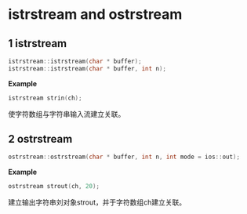 # istrstream and ostrstream

## 1 istrstream

```cpp
istrstream::istrstream(char * buffer);
istrstream::istrstream(char * buffer, int n);
```

**Example**
```cpp
istrstream strin(ch);
```

使字符数组与字符串输入流建立关联。

## 2 ostrstream

```cpp
ostrstream::ostrstream(char * buffer, int n, int mode = ios::out);
```

**Example**

```cpp
ostrstream strout(ch, 20);
```

建立输出字符串刘对象strout，并于字符数组ch建立关联。